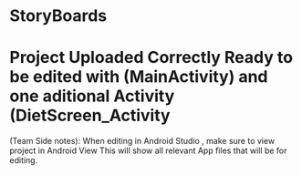# StoryBoards
# Project Uploaded Correctly Ready to be edited with (MainActivity) and one aditional Activity (DietScreen_Activity

(Team Side notes): When editing in Android Studio , make sure to view project in Android View This will show all relevant App files that will be for editing.
